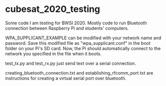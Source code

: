 # cubesat_2020_testing
Some code I am testing for BWSI 2020. Mostly code to run Bluetooth connection between Raspberry Pi and students' computers.

WPA_SUPPLICANT_EXAMPLE can be modified with your network name and password. Save this modified file as "wpa_supplicant.conf" in the boot folder on your Pi's SD card. Now, the Pi should automatically connect to the network you specified in the file when it boots.

test_tx.py and test_rx.py just send text over a serial connection.

creating\_bluetooth\_connection.txt and establishing\_rfcomm\_port.txt are instructions for creating a virtual serial port over bluetooth.
